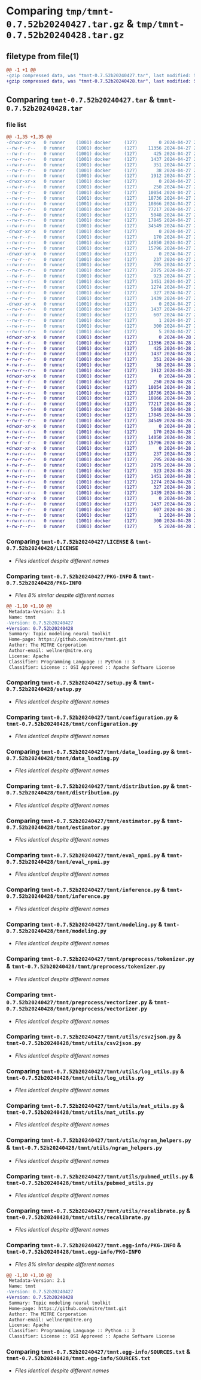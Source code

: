 # Comparing `tmp/tmnt-0.7.52b20240427.tar.gz` & `tmp/tmnt-0.7.52b20240428.tar.gz`

## filetype from file(1)

```diff
@@ -1 +1 @@
-gzip compressed data, was "tmnt-0.7.52b20240427.tar", last modified: Sat Apr 27 23:05:26 2024, max compression
+gzip compressed data, was "tmnt-0.7.52b20240428.tar", last modified: Sun Apr 28 23:04:45 2024, max compression
```

## Comparing `tmnt-0.7.52b20240427.tar` & `tmnt-0.7.52b20240428.tar`

### file list

```diff
@@ -1,35 +1,35 @@
-drwxr-xr-x   0 runner    (1001) docker     (127)        0 2024-04-27 23:05:26.586504 tmnt-0.7.52b20240427/
--rw-r--r--   0 runner    (1001) docker     (127)    11356 2024-04-27 23:05:17.000000 tmnt-0.7.52b20240427/LICENSE
--rw-r--r--   0 runner    (1001) docker     (127)      425 2024-04-27 23:05:17.000000 tmnt-0.7.52b20240427/NOTICE
--rw-r--r--   0 runner    (1001) docker     (127)     1437 2024-04-27 23:05:26.586504 tmnt-0.7.52b20240427/PKG-INFO
--rw-r--r--   0 runner    (1001) docker     (127)      351 2024-04-27 23:05:17.000000 tmnt-0.7.52b20240427/README.md
--rw-r--r--   0 runner    (1001) docker     (127)       38 2024-04-27 23:05:26.586504 tmnt-0.7.52b20240427/setup.cfg
--rw-r--r--   0 runner    (1001) docker     (127)     1912 2024-04-27 23:05:17.000000 tmnt-0.7.52b20240427/setup.py
-drwxr-xr-x   0 runner    (1001) docker     (127)        0 2024-04-27 23:05:26.582504 tmnt-0.7.52b20240427/tmnt/
--rw-r--r--   0 runner    (1001) docker     (127)      250 2024-04-27 23:05:17.000000 tmnt-0.7.52b20240427/tmnt/__init__.py
--rw-r--r--   0 runner    (1001) docker     (127)    10054 2024-04-27 23:05:17.000000 tmnt-0.7.52b20240427/tmnt/configuration.py
--rw-r--r--   0 runner    (1001) docker     (127)    18736 2024-04-27 23:05:17.000000 tmnt-0.7.52b20240427/tmnt/data_loading.py
--rw-r--r--   0 runner    (1001) docker     (127)    10866 2024-04-27 23:05:17.000000 tmnt-0.7.52b20240427/tmnt/distribution.py
--rw-r--r--   0 runner    (1001) docker     (127)    77217 2024-04-27 23:05:17.000000 tmnt-0.7.52b20240427/tmnt/estimator.py
--rw-r--r--   0 runner    (1001) docker     (127)     5048 2024-04-27 23:05:17.000000 tmnt-0.7.52b20240427/tmnt/eval_npmi.py
--rw-r--r--   0 runner    (1001) docker     (127)    17845 2024-04-27 23:05:17.000000 tmnt-0.7.52b20240427/tmnt/inference.py
--rw-r--r--   0 runner    (1001) docker     (127)    34549 2024-04-27 23:05:17.000000 tmnt-0.7.52b20240427/tmnt/modeling.py
-drwxr-xr-x   0 runner    (1001) docker     (127)        0 2024-04-27 23:05:26.582504 tmnt-0.7.52b20240427/tmnt/preprocess/
--rw-r--r--   0 runner    (1001) docker     (127)      170 2024-04-27 23:05:17.000000 tmnt-0.7.52b20240427/tmnt/preprocess/__init__.py
--rw-r--r--   0 runner    (1001) docker     (127)    14050 2024-04-27 23:05:17.000000 tmnt-0.7.52b20240427/tmnt/preprocess/tokenizer.py
--rw-r--r--   0 runner    (1001) docker     (127)    15796 2024-04-27 23:05:17.000000 tmnt-0.7.52b20240427/tmnt/preprocess/vectorizer.py
-drwxr-xr-x   0 runner    (1001) docker     (127)        0 2024-04-27 23:05:26.582504 tmnt-0.7.52b20240427/tmnt/utils/
--rw-r--r--   0 runner    (1001) docker     (127)      237 2024-04-27 23:05:17.000000 tmnt-0.7.52b20240427/tmnt/utils/__init__.py
--rw-r--r--   0 runner    (1001) docker     (127)      795 2024-04-27 23:05:17.000000 tmnt-0.7.52b20240427/tmnt/utils/csv2json.py
--rw-r--r--   0 runner    (1001) docker     (127)     2075 2024-04-27 23:05:17.000000 tmnt-0.7.52b20240427/tmnt/utils/log_utils.py
--rw-r--r--   0 runner    (1001) docker     (127)      923 2024-04-27 23:05:17.000000 tmnt-0.7.52b20240427/tmnt/utils/mat_utils.py
--rw-r--r--   0 runner    (1001) docker     (127)     1451 2024-04-27 23:05:17.000000 tmnt-0.7.52b20240427/tmnt/utils/ngram_helpers.py
--rw-r--r--   0 runner    (1001) docker     (127)     1274 2024-04-27 23:05:17.000000 tmnt-0.7.52b20240427/tmnt/utils/pubmed_utils.py
--rw-r--r--   0 runner    (1001) docker     (127)      327 2024-04-27 23:05:17.000000 tmnt-0.7.52b20240427/tmnt/utils/random.py
--rw-r--r--   0 runner    (1001) docker     (127)     1439 2024-04-27 23:05:17.000000 tmnt-0.7.52b20240427/tmnt/utils/recalibrate.py
-drwxr-xr-x   0 runner    (1001) docker     (127)        0 2024-04-27 23:05:26.582504 tmnt-0.7.52b20240427/tmnt.egg-info/
--rw-r--r--   0 runner    (1001) docker     (127)     1437 2024-04-27 23:05:26.000000 tmnt-0.7.52b20240427/tmnt.egg-info/PKG-INFO
--rw-r--r--   0 runner    (1001) docker     (127)      607 2024-04-27 23:05:26.000000 tmnt-0.7.52b20240427/tmnt.egg-info/SOURCES.txt
--rw-r--r--   0 runner    (1001) docker     (127)        1 2024-04-27 23:05:26.000000 tmnt-0.7.52b20240427/tmnt.egg-info/dependency_links.txt
--rw-r--r--   0 runner    (1001) docker     (127)      300 2024-04-27 23:05:26.000000 tmnt-0.7.52b20240427/tmnt.egg-info/requires.txt
--rw-r--r--   0 runner    (1001) docker     (127)        5 2024-04-27 23:05:26.000000 tmnt-0.7.52b20240427/tmnt.egg-info/top_level.txt
+drwxr-xr-x   0 runner    (1001) docker     (127)        0 2024-04-28 23:04:45.473257 tmnt-0.7.52b20240428/
+-rw-r--r--   0 runner    (1001) docker     (127)    11356 2024-04-28 23:04:36.000000 tmnt-0.7.52b20240428/LICENSE
+-rw-r--r--   0 runner    (1001) docker     (127)      425 2024-04-28 23:04:36.000000 tmnt-0.7.52b20240428/NOTICE
+-rw-r--r--   0 runner    (1001) docker     (127)     1437 2024-04-28 23:04:45.473257 tmnt-0.7.52b20240428/PKG-INFO
+-rw-r--r--   0 runner    (1001) docker     (127)      351 2024-04-28 23:04:36.000000 tmnt-0.7.52b20240428/README.md
+-rw-r--r--   0 runner    (1001) docker     (127)       38 2024-04-28 23:04:45.473257 tmnt-0.7.52b20240428/setup.cfg
+-rw-r--r--   0 runner    (1001) docker     (127)     1912 2024-04-28 23:04:36.000000 tmnt-0.7.52b20240428/setup.py
+drwxr-xr-x   0 runner    (1001) docker     (127)        0 2024-04-28 23:04:45.469257 tmnt-0.7.52b20240428/tmnt/
+-rw-r--r--   0 runner    (1001) docker     (127)      250 2024-04-28 23:04:36.000000 tmnt-0.7.52b20240428/tmnt/__init__.py
+-rw-r--r--   0 runner    (1001) docker     (127)    10054 2024-04-28 23:04:36.000000 tmnt-0.7.52b20240428/tmnt/configuration.py
+-rw-r--r--   0 runner    (1001) docker     (127)    18736 2024-04-28 23:04:36.000000 tmnt-0.7.52b20240428/tmnt/data_loading.py
+-rw-r--r--   0 runner    (1001) docker     (127)    10866 2024-04-28 23:04:36.000000 tmnt-0.7.52b20240428/tmnt/distribution.py
+-rw-r--r--   0 runner    (1001) docker     (127)    77217 2024-04-28 23:04:36.000000 tmnt-0.7.52b20240428/tmnt/estimator.py
+-rw-r--r--   0 runner    (1001) docker     (127)     5048 2024-04-28 23:04:36.000000 tmnt-0.7.52b20240428/tmnt/eval_npmi.py
+-rw-r--r--   0 runner    (1001) docker     (127)    17845 2024-04-28 23:04:36.000000 tmnt-0.7.52b20240428/tmnt/inference.py
+-rw-r--r--   0 runner    (1001) docker     (127)    34549 2024-04-28 23:04:36.000000 tmnt-0.7.52b20240428/tmnt/modeling.py
+drwxr-xr-x   0 runner    (1001) docker     (127)        0 2024-04-28 23:04:45.473257 tmnt-0.7.52b20240428/tmnt/preprocess/
+-rw-r--r--   0 runner    (1001) docker     (127)      170 2024-04-28 23:04:36.000000 tmnt-0.7.52b20240428/tmnt/preprocess/__init__.py
+-rw-r--r--   0 runner    (1001) docker     (127)    14050 2024-04-28 23:04:36.000000 tmnt-0.7.52b20240428/tmnt/preprocess/tokenizer.py
+-rw-r--r--   0 runner    (1001) docker     (127)    15796 2024-04-28 23:04:36.000000 tmnt-0.7.52b20240428/tmnt/preprocess/vectorizer.py
+drwxr-xr-x   0 runner    (1001) docker     (127)        0 2024-04-28 23:04:45.473257 tmnt-0.7.52b20240428/tmnt/utils/
+-rw-r--r--   0 runner    (1001) docker     (127)      237 2024-04-28 23:04:36.000000 tmnt-0.7.52b20240428/tmnt/utils/__init__.py
+-rw-r--r--   0 runner    (1001) docker     (127)      795 2024-04-28 23:04:36.000000 tmnt-0.7.52b20240428/tmnt/utils/csv2json.py
+-rw-r--r--   0 runner    (1001) docker     (127)     2075 2024-04-28 23:04:36.000000 tmnt-0.7.52b20240428/tmnt/utils/log_utils.py
+-rw-r--r--   0 runner    (1001) docker     (127)      923 2024-04-28 23:04:36.000000 tmnt-0.7.52b20240428/tmnt/utils/mat_utils.py
+-rw-r--r--   0 runner    (1001) docker     (127)     1451 2024-04-28 23:04:36.000000 tmnt-0.7.52b20240428/tmnt/utils/ngram_helpers.py
+-rw-r--r--   0 runner    (1001) docker     (127)     1274 2024-04-28 23:04:36.000000 tmnt-0.7.52b20240428/tmnt/utils/pubmed_utils.py
+-rw-r--r--   0 runner    (1001) docker     (127)      327 2024-04-28 23:04:36.000000 tmnt-0.7.52b20240428/tmnt/utils/random.py
+-rw-r--r--   0 runner    (1001) docker     (127)     1439 2024-04-28 23:04:36.000000 tmnt-0.7.52b20240428/tmnt/utils/recalibrate.py
+drwxr-xr-x   0 runner    (1001) docker     (127)        0 2024-04-28 23:04:45.473257 tmnt-0.7.52b20240428/tmnt.egg-info/
+-rw-r--r--   0 runner    (1001) docker     (127)     1437 2024-04-28 23:04:45.000000 tmnt-0.7.52b20240428/tmnt.egg-info/PKG-INFO
+-rw-r--r--   0 runner    (1001) docker     (127)      607 2024-04-28 23:04:45.000000 tmnt-0.7.52b20240428/tmnt.egg-info/SOURCES.txt
+-rw-r--r--   0 runner    (1001) docker     (127)        1 2024-04-28 23:04:45.000000 tmnt-0.7.52b20240428/tmnt.egg-info/dependency_links.txt
+-rw-r--r--   0 runner    (1001) docker     (127)      300 2024-04-28 23:04:45.000000 tmnt-0.7.52b20240428/tmnt.egg-info/requires.txt
+-rw-r--r--   0 runner    (1001) docker     (127)        5 2024-04-28 23:04:45.000000 tmnt-0.7.52b20240428/tmnt.egg-info/top_level.txt
```

### Comparing `tmnt-0.7.52b20240427/LICENSE` & `tmnt-0.7.52b20240428/LICENSE`

 * *Files identical despite different names*

### Comparing `tmnt-0.7.52b20240427/PKG-INFO` & `tmnt-0.7.52b20240428/PKG-INFO`

 * *Files 8% similar despite different names*

```diff
@@ -1,10 +1,10 @@
 Metadata-Version: 2.1
 Name: tmnt
-Version: 0.7.52b20240427
+Version: 0.7.52b20240428
 Summary: Topic modeling neural toolkit
 Home-page: https://github.com/mitre/tmnt.git
 Author: The MITRE Corporation
 Author-email: wellner@mitre.org
 License: Apache
 Classifier: Programming Language :: Python :: 3
 Classifier: License :: OSI Approved :: Apache Software License
```

### Comparing `tmnt-0.7.52b20240427/setup.py` & `tmnt-0.7.52b20240428/setup.py`

 * *Files identical despite different names*

### Comparing `tmnt-0.7.52b20240427/tmnt/configuration.py` & `tmnt-0.7.52b20240428/tmnt/configuration.py`

 * *Files identical despite different names*

### Comparing `tmnt-0.7.52b20240427/tmnt/data_loading.py` & `tmnt-0.7.52b20240428/tmnt/data_loading.py`

 * *Files identical despite different names*

### Comparing `tmnt-0.7.52b20240427/tmnt/distribution.py` & `tmnt-0.7.52b20240428/tmnt/distribution.py`

 * *Files identical despite different names*

### Comparing `tmnt-0.7.52b20240427/tmnt/estimator.py` & `tmnt-0.7.52b20240428/tmnt/estimator.py`

 * *Files identical despite different names*

### Comparing `tmnt-0.7.52b20240427/tmnt/eval_npmi.py` & `tmnt-0.7.52b20240428/tmnt/eval_npmi.py`

 * *Files identical despite different names*

### Comparing `tmnt-0.7.52b20240427/tmnt/inference.py` & `tmnt-0.7.52b20240428/tmnt/inference.py`

 * *Files identical despite different names*

### Comparing `tmnt-0.7.52b20240427/tmnt/modeling.py` & `tmnt-0.7.52b20240428/tmnt/modeling.py`

 * *Files identical despite different names*

### Comparing `tmnt-0.7.52b20240427/tmnt/preprocess/tokenizer.py` & `tmnt-0.7.52b20240428/tmnt/preprocess/tokenizer.py`

 * *Files identical despite different names*

### Comparing `tmnt-0.7.52b20240427/tmnt/preprocess/vectorizer.py` & `tmnt-0.7.52b20240428/tmnt/preprocess/vectorizer.py`

 * *Files identical despite different names*

### Comparing `tmnt-0.7.52b20240427/tmnt/utils/csv2json.py` & `tmnt-0.7.52b20240428/tmnt/utils/csv2json.py`

 * *Files identical despite different names*

### Comparing `tmnt-0.7.52b20240427/tmnt/utils/log_utils.py` & `tmnt-0.7.52b20240428/tmnt/utils/log_utils.py`

 * *Files identical despite different names*

### Comparing `tmnt-0.7.52b20240427/tmnt/utils/mat_utils.py` & `tmnt-0.7.52b20240428/tmnt/utils/mat_utils.py`

 * *Files identical despite different names*

### Comparing `tmnt-0.7.52b20240427/tmnt/utils/ngram_helpers.py` & `tmnt-0.7.52b20240428/tmnt/utils/ngram_helpers.py`

 * *Files identical despite different names*

### Comparing `tmnt-0.7.52b20240427/tmnt/utils/pubmed_utils.py` & `tmnt-0.7.52b20240428/tmnt/utils/pubmed_utils.py`

 * *Files identical despite different names*

### Comparing `tmnt-0.7.52b20240427/tmnt/utils/recalibrate.py` & `tmnt-0.7.52b20240428/tmnt/utils/recalibrate.py`

 * *Files identical despite different names*

### Comparing `tmnt-0.7.52b20240427/tmnt.egg-info/PKG-INFO` & `tmnt-0.7.52b20240428/tmnt.egg-info/PKG-INFO`

 * *Files 8% similar despite different names*

```diff
@@ -1,10 +1,10 @@
 Metadata-Version: 2.1
 Name: tmnt
-Version: 0.7.52b20240427
+Version: 0.7.52b20240428
 Summary: Topic modeling neural toolkit
 Home-page: https://github.com/mitre/tmnt.git
 Author: The MITRE Corporation
 Author-email: wellner@mitre.org
 License: Apache
 Classifier: Programming Language :: Python :: 3
 Classifier: License :: OSI Approved :: Apache Software License
```

### Comparing `tmnt-0.7.52b20240427/tmnt.egg-info/SOURCES.txt` & `tmnt-0.7.52b20240428/tmnt.egg-info/SOURCES.txt`

 * *Files identical despite different names*

